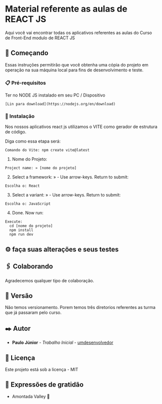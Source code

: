 # Material referente as aulas de REACT JS

Aqui você vai encontrar todas os aplicativos referentes as aulas do Curso de Front-End modulo de REACT JS

## 🚀 Começando

Essas instruções permitirão que você obtenha uma cópia do projeto em operação na sua máquina local para fins de desenvolvimento e teste.

### 📋 Pré-requisitos

Ter no NODE JS instalado em seu PC / Dispositivo

```
[Lin para download](https://nodejs.org/en/download)
```

### 🔧 Instalação

Nos nossos aplicativos react js utilizamos o VITE como gerador de estrutura de código.

Diga como essa etapa será:
```
Comando do Vite: npm create vite@latest
```

1. Nome do Projeto:
```
Project name: » [nome do projeto]
```

2. Select a framework: » - Use arrow-keys. Return to submit:
```
Escolha o: React
```

3. Select a variant: » - Use arrow-keys. Return to submit:
```
Escolha o: JavaScript
```

4. Done. Now run:
```
Execute:
  cd [nome do projeto]
  npm install
  npm run dev
```

## ⚙️ faça suas alterações e seus testes

## 🖇️ Colaborando

Agradecemos qualquer tipo de colaboração.

## 📌 Versão

Não temos versionamento. Porem temos três diretorios referentes as turma que já passaram pelo curso.

## ✒️ Autor

* **Paulo Júnior** - *Trabalho Inicial* - [umdesenvolvedor](https://github.com/linkParaPerfil)

## 📄 Licença

Este projeto está sob a licença - MIT

## 🎁 Expressões de gratidão

* Amontada Valley 📢
